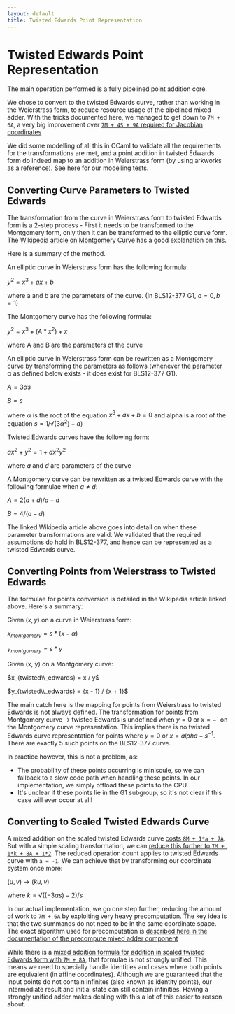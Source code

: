 ```yaml
---
layout: default
title: Twisted Edwards Point Representation
---
```


# Twisted Edwards Point  Representation

The main operation performed is a fully pipelined point addition core.

We chose to convert to the twisted Edwards curve, rather than working in the
Weierstrass form, to reduce resource usage of the pipelined mixed adder. With
the tricks documented here, we managed to get down to `7M + 6A`, a very
big improvement over [`7M + 4S + 9A` required for Jacobian coordinates](https://hyperelliptic.org/EFD/g1p/auto-shortw-jacobian-0.html#addition-madd-2007-bl)

We did some modelling of all this in OCaml to validate all the requirements
for the transformations are met, and a point addition in twisted Edwards form do
indeed map to an addition in Weierstrass form (by using arkworks as a reference).
See [here](../../../libs/twisted_edwards/model) for our modelling tests.

## Converting Curve Parameters to Twisted Edwards

The transformation from the curve in Weierstrass form to twisted Edwards form is a
2-step process - First it needs to be transformed to the Montgomery form, only
then it can be transformed to the elliptic curve form. The [Wikipedia article on
Montgomery Curve](https://en.wikipedia.org/wiki/Montgomery_curve) has a good
explanation on this.

Here is a summary of the method.

An elliptic curve in Weierstrass form has the following formula:

$y^2 = x^3 + ax + b$

where a and b are the parameters of the curve. (In BLS12-377 G1, $a = 0, b = 1$)

The Montgomery curve has the following formula:

$y^2 = x^3 + (A * x^2) + x$

where A and B are the parameters of the curve

An elliptic curve in Weierstrass form can be rewritten as a Montgomery
curve by transforming the parameters as follows (whenever the parameter α
as defined below exists - it does exist for BLS12-377 G1).

$A = 3αs$

$B = s$

where $α$ is the root of the equation $x^3 + ax + b = 0$ and 
alpha is a root of the equation 
$s = 1/√{(3α^2) + a)}$

Twisted Edwards curves have the following form:

$ax^2 + y^2 = 1 + dx^2y^2$

where $a$ and $d$ are parameters of the curve

A Montgomery curve can be rewritten as a twisted Edwards curve with the following
formulae when $a ≠ d$:

$A = {2(a + d)}/{a - d}$

$B = 4 / (a - d)$

The linked Wikipedia article above goes into detail on when these parameter
transformations are valid. We validated that the required assumptions
do hold in BLS12-377, and hence can be represented as a twisted Edwards curve.

## Converting Points from Weierstrass to Twisted Edwards

The formulae for points conversion is detailed in the Wikipedia article
linked above. Here's a summary:

Given $(x, y)$ on a curve in Weierstrass form:

$x_{montgomery} = s * (x - α)$

$y_{montgomery} = s * y$

Given (x, y) on a Montgomery curve:

$x_{twisted\\_edwards} = x / y$

$y_{twisted\\_edwards} = {x - 1} / {x + 1}$

The main catch here is the mapping for points from Weierstrass to twisted Edwards
is not always defined. The transformation for points from Montgomery curve
-> twisted Edwards is undefined when $y = 0$ or $x = -$` on the Montgomery curve
representation. This implies there is no twisted Edwards curve representation
for points where $y = 0$ or $x = alpha - s^{-1}$. There are exactly 5 such
points on the BLS12-377 curve.

In practice however, this is not a problem, as:

- The probability of these points occurring is miniscule, so we can fallback
to a slow code path when handling these points. In our implementation, we simply
offload these points to the CPU.
- It's unclear if these points lie in the G1 subgroup, so it's not clear if
  this case will ever occur at all!

## Converting to Scaled Twisted Edwards Curve

A mixed addition on the scaled twisted Edwards curve [costs `8M + 1*a + 7A`](https://hyperelliptic.org/EFD/g1p/auto-twisted-extended.html#addition-madd-2008-hwcd-2). But with a simple scaling transformation, we can [reduce
this further to `7M + 1*k + 8A + 1*2`](https://hyperelliptic.org/EFD/g1p/auto-twisted-extended-1.html#addition-madd-2008-hwcd-3).
The reduced operation count applies to twisted Edwards curve with `a = -1`. We
can achieve that by transforming our coordinate system once more:

$(u, v) → (ku, v)$

where $k = √{((-3αs) - 2) / s}$

In our actual implementation, we go one step further, reducing the amount of work to `7M + 6A`
by exploiting very heavy precomputation. The key idea is that the two summands do not
need to be in the same coordinate space. The exact algorithm used for precomputation is
[described here in the documentation of the precompute mixed adder component](https://fyquah.github.io/hardcaml_zprize/zprize/Twisted_edwards_lib/Mixed_add_precompute/index.html)

While there is a [mixed addition formula for addition in scaled twisted Edwards form with `7M + 8A`](https://hyperelliptic.org/EFD/g1p/auto-twisted-extended-1.html#addition-madd-2008-hwcd-4), that formulae is not strongly unified. This means we need to specially handle identities and
cases where both points are equivalent (in affine coordinates). Although we are guaranteed
that the input points do not contain infinites (also known as identity points), our intermediate result
and initial state can still contain infinities. Having a strongly unified adder makes dealing with
this a lot of this easier to reason about.
